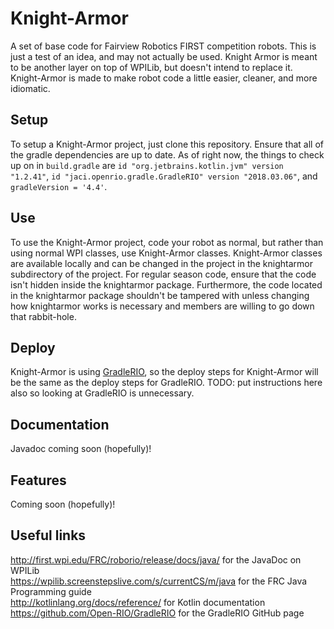 # Knight-Armor
A set of base code for Fairview Robotics FIRST competition robots.
This is just a test of an idea, and may not actually be used.
Knight Armor is meant to be another layer on top of WPILib, but doesn't intend to replace it.
Knight-Armor is made to make robot code a little easier, cleaner, and more idiomatic.

## Setup
To setup a Knight-Armor project, just clone this repository.
Ensure that all of the gradle dependencies are up to date.
As of right now, the things to check up on in `build.gradle` are `id "org.jetbrains.kotlin.jvm" version "1.2.41"`, `id "jaci.openrio.gradle.GradleRIO" version "2018.03.06"`, and `gradleVersion = '4.4'`.

## Use
To use the Knight-Armor project, code your robot as normal, but rather than using normal WPI classes, use Knight-Armor classes.
Knight-Armor classes are available locally and can be changed in the project in the knightarmor subdirectory of the project.
For regular season code, ensure that the code isn't hidden inside the knightarmor package.
Furthermore, the code located in the knightarmor package shouldn't be tampered with unless changing how knightarmor works is necessary and members are willing to go down that rabbit-hole.

## Deploy
Knight-Armor is using [GradleRIO](https://github.com/Open-RIO/GradleRIO), so the deploy steps for Knight-Armor will be the same as the deploy steps for GradleRIO. TODO: put instructions here also so looking at GradleRIO is unnecessary.

## Documentation
Javadoc coming soon (hopefully)!

## Features
Coming soon (hopefully)!

## Useful links
http://first.wpi.edu/FRC/roborio/release/docs/java/ for the JavaDoc on WPILib \
https://wpilib.screenstepslive.com/s/currentCS/m/java for the FRC Java Programming guide\
http://kotlinlang.org/docs/reference/ for Kotlin documentation \
https://github.com/Open-RIO/GradleRIO for the GradleRIO GitHub page